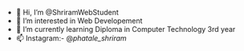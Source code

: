 - 👋 Hi, I’m @ShriramWebStudent
- 👀 I’m interested in Web Developement
- 🌱 I’m currently learning Diploma in Computer Technology 3rd year
- 📫 Instagram:- @_phatale_shriram_


